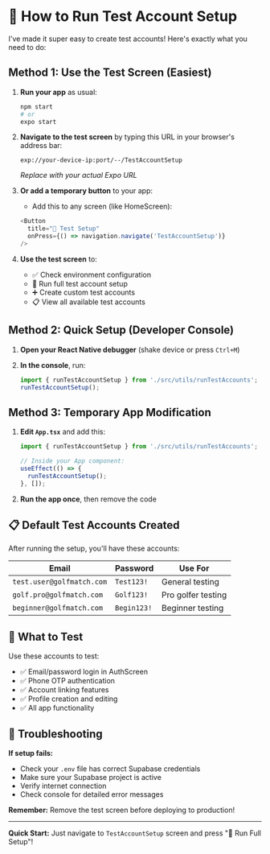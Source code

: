 # 🚀 How to Run Test Account Setup

I've made it super easy to create test accounts! Here's exactly what you need to do:

## Method 1: Use the Test Screen (Easiest)

1. **Run your app** as usual:
   ```bash
   npm start
   # or
   expo start
   ```

2. **Navigate to the test screen** by typing this URL in your browser's address bar:
   ```
   exp://your-device-ip:port/--/TestAccountSetup
   ```
   
   *Replace with your actual Expo URL*

3. **Or add a temporary button** to your app:
   - Add this to any screen (like HomeScreen):
   ```typescript
   <Button 
     title="🧪 Test Setup" 
     onPress={() => navigation.navigate('TestAccountSetup')} 
   />
   ```

4. **Use the test screen** to:
   - ✅ Check environment configuration
   - 🚀 Run full test account setup
   - ➕ Create custom test accounts
   - 📋 View all available test accounts

## Method 2: Quick Setup (Developer Console)

1. **Open your React Native debugger** (shake device or press `Ctrl+M`)

2. **In the console**, run:
   ```javascript
   import { runTestAccountSetup } from './src/utils/runTestAccounts';
   runTestAccountSetup();
   ```

## Method 3: Temporary App Modification

1. **Edit `App.tsx`** and add this:
   ```typescript
   import { runTestAccountSetup } from './src/utils/runTestAccounts';
   
   // Inside your App component:
   useEffect(() => {
     runTestAccountSetup();
   }, []);
   ```

2. **Run the app once**, then remove the code

## 📋 Default Test Accounts Created

After running the setup, you'll have these accounts:

| Email | Password | Use For |
|-------|----------|---------|
| `test.user@golfmatch.com` | `Test123!` | General testing |
| `golf.pro@golfmatch.com` | `Golf123!` | Pro golfer testing |
| `beginner@golfmatch.com` | `Begin123!` | Beginner testing |

## 🎯 What to Test

Use these accounts to test:
- ✅ Email/password login in AuthScreen
- ✅ Phone OTP authentication
- ✅ Account linking features
- ✅ Profile creation and editing
- ✅ All app functionality

## 🔧 Troubleshooting

**If setup fails:**
- Check your `.env` file has correct Supabase credentials
- Make sure your Supabase project is active
- Verify internet connection
- Check console for detailed error messages

**Remember:** Remove the test screen before deploying to production!

---

**Quick Start:** Just navigate to `TestAccountSetup` screen and press "🚀 Run Full Setup"!